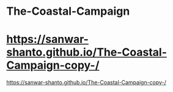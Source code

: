 # The-Coastal-Campaign
# https://sanwar-shanto.github.io/The-Coastal-Campaign-copy-/

https://sanwar-shanto.github.io/The-Coastal-Campaign-copy-/
